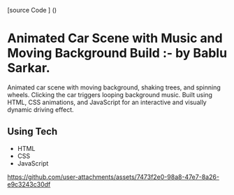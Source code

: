 [source Code ] ()
# Animated Car Scene with Music and Moving Background Build :- by Bablu Sarkar.

Animated car scene with moving background, shaking trees, and spinning wheels. Clicking the car triggers looping background music. Built using HTML, CSS animations, and JavaScript for an interactive and visually dynamic driving effect.

## Using Tech
- HTML
- CSS
- JavaScript

  





https://github.com/user-attachments/assets/7473f2e0-98a8-47e7-8a26-e9c3243c30df

